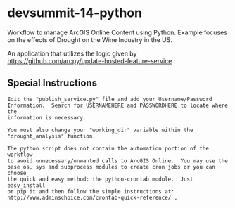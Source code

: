 devsummit-14-python
===================

Workflow to manage ArcGIS Online Content using Python.  Example focuses on the effects of Drought on the Wine Industry in the US.

An application that utilizes the logic given by https://github.com/arcpy/update-hosted-feature-service .

Special Instructions
--------------------

    Edit the "publish_service.py" file and add your Username/Password
    Information.  Search for USERNAMEHERE and PASSWORDHERE to locate where the
    information is necessary.  

    You must also change your "working_dir" variable within the
    "drought_analysis" function.

    The python script does not contain the automation portion of the workflow
    to avoid unnecessary/unwanted calls to ArcGIS Online.  You may use the
    base os, sys and subprocess modules to create cron jobs or you can choose
    the quick and easy method: the python-crontab module.  Just easy_install
    or pip it and then follow the simple instructions at: http://www.adminschoice.com/crontab-quick-reference/ .

